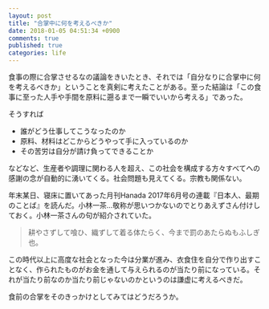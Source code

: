 ```yaml
---
layout: post
title: "合掌中に何を考えるべきか"
date: 2018-01-05 04:51:34 +0900
comments: true
published: true
categories: life
---
```


食事の際に合掌させるなの議論をきいたとき、それでは「自分なりに合掌中に何を考えるべきか」ということを真剣に考えたことがある。至った結論は「この食事に至った人手や手間を原料に遡るまで一瞬でいいから考える」であった。

そうすれば

- 誰がどう仕事してこうなったのか
- 原料、材料はどこからどうやって手に入っているのか
- その苦労は自分が請け負ってできることか

などなど、生産者や調理に関わる人を超え、この社会を構成する方々すべてへの感謝の念が自動的に湧いてくる。社会問題も見えてくる。宗教も関係ない。

年末某日、寝床に置いてあった月刊Hanada 2017年6月号の連載『日本人、最期のことば』を読んだ。小林一茶…敬称が思いつかないのでとりあえずさん付けしておく。小林一茶さんの句が紹介されていた。

> 耕やさずして喰ひ、織ずして着る体たらく、今まで罰のあたらぬもふしぎ也。

この時代以上に高度な社会となった今は分業が進み、衣食住を自分で作り出すことなく、作られたものがお金を通して与えられるのが当たり前になっている。それが当たり前なのか当たり前じゃないのかというのは謙虚に考えるべきだ。

食前の合掌をそのきっかけとしてみてはどうだろうか。

